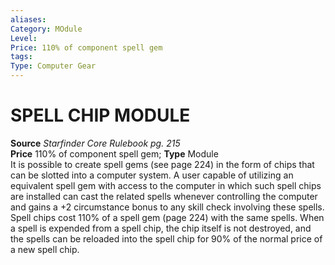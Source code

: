 ```yaml
---
aliases: 
Category: MOdule
Level: 
Price: 110% of component spell gem
tags: 
Type: Computer Gear
---
```

# SPELL CHIP MODULE

**Source** _Starfinder Core Rulebook pg. 215_  
**Price** 110% of component spell gem; **Type** Module  
It is possible to create spell gems (see page 224) in the form of chips that can be slotted into a computer system. A user capable of utilizing an equivalent spell gem with access to the computer in which such spell chips are installed can cast the related spells whenever controlling the computer and gains a +2 circumstance bonus to any skill check involving these spells. Spell chips cost 110% of a spell gem (page 224) with the same spells. When a spell is expended from a spell chip, the chip itself is not destroyed, and the spells can be reloaded into the spell chip for 90% of the normal price of a new spell chip.
